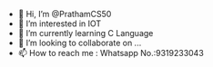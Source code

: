 - 👋 Hi, I’m @PrathamCS50
- 👀 I’m interested in IOT
- 🌱 I’m currently learning C Language
- 💞️ I’m looking to collaborate on ...
- 📫 How to reach me : Whatsapp No.:9319233043

<!---
PrathamCS50/PrathamCS50 is a ✨ special ✨ repository because its `README.md` (this file) appears on your GitHub profile.
You can click the Preview link to take a look at your changes.
--->
